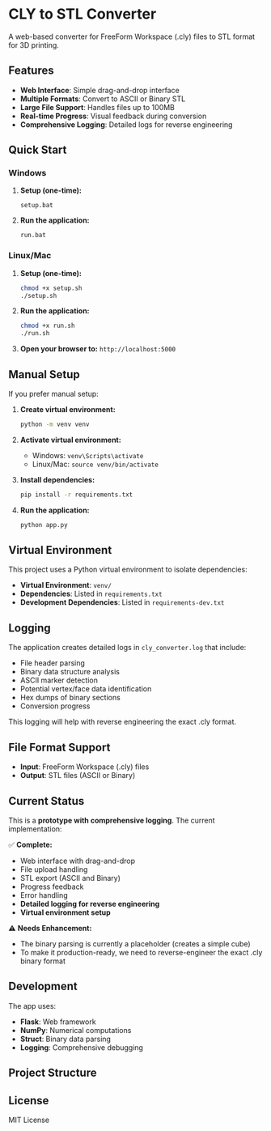 # CLY to STL Converter

A web-based converter for FreeForm Workspace (.cly) files to STL format for 3D printing.

## Features

- **Web Interface**: Simple drag-and-drop interface
- **Multiple Formats**: Convert to ASCII or Binary STL
- **Large File Support**: Handles files up to 100MB
- **Real-time Progress**: Visual feedback during conversion
- **Comprehensive Logging**: Detailed logs for reverse engineering

## Quick Start

### Windows
1. **Setup (one-time):**
   ```batch
   setup.bat
   ```

2. **Run the application:**
   ```batch
   run.bat
   ```

### Linux/Mac
1. **Setup (one-time):**
   ```bash
   chmod +x setup.sh
   ./setup.sh
   ```

2. **Run the application:**
   ```bash
   chmod +x run.sh
   ./run.sh
   ```

3. **Open your browser to:** `http://localhost:5000`

## Manual Setup

If you prefer manual setup:

1. **Create virtual environment:**
   ```bash
   python -m venv venv
   ```

2. **Activate virtual environment:**
   - Windows: `venv\Scripts\activate`
   - Linux/Mac: `source venv/bin/activate`

3. **Install dependencies:**
   ```bash
   pip install -r requirements.txt
   ```

4. **Run the application:**
   ```bash
   python app.py
   ```

## Virtual Environment

This project uses a Python virtual environment to isolate dependencies:

- **Virtual Environment**: `venv/`
- **Dependencies**: Listed in `requirements.txt`
- **Development Dependencies**: Listed in `requirements-dev.txt`

## Logging

The application creates detailed logs in `cly_converter.log` that include:

- File header parsing
- Binary data structure analysis
- ASCII marker detection
- Potential vertex/face data identification
- Hex dumps of binary sections
- Conversion progress

This logging will help with reverse engineering the exact .cly format.

## File Format Support

- **Input**: FreeForm Workspace (.cly) files
- **Output**: STL files (ASCII or Binary)

## Current Status

This is a **prototype with comprehensive logging**. The current implementation:

✅ **Complete:**
- Web interface with drag-and-drop
- File upload handling
- STL export (ASCII and Binary)
- Progress feedback
- Error handling
- **Detailed logging for reverse engineering**
- **Virtual environment setup**

⚠️ **Needs Enhancement:**
- The binary parsing is currently a placeholder (creates a simple cube)
- To make it production-ready, we need to reverse-engineer the exact .cly binary format

## Development

The app uses:
- **Flask**: Web framework
- **NumPy**: Numerical computations
- **Struct**: Binary data parsing
- **Logging**: Comprehensive debugging

## Project Structure

## License

MIT License 